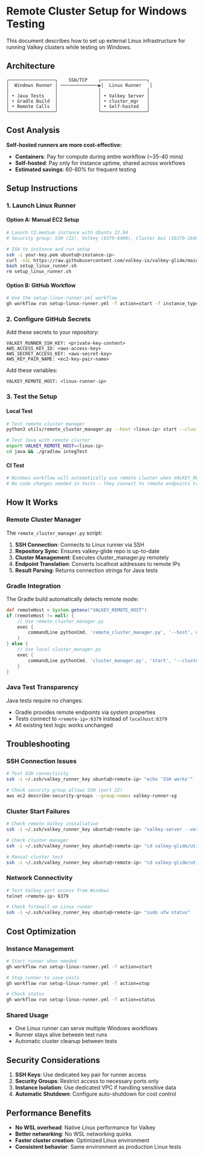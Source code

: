 # Remote Cluster Setup for Windows Testing

This document describes how to set up external Linux infrastructure for running Valkey clusters while testing on Windows.

## Architecture

```
┌─────────────────┐    SSH/TCP    ┌─────────────────┐
│  Windows Runner │ ──────────────▶│  Linux Runner   │
│                 │               │                 │
│ • Java Tests    │               │ • Valkey Server │
│ • Gradle Build  │               │ • cluster_mgr   │
│ • Remote Calls  │               │ • Self-hosted   │
└─────────────────┘               └─────────────────┘
```

## Cost Analysis

**Self-hosted runners are more cost-effective:**
- **Containers**: Pay for compute during entire workflow (~35-40 mins)
- **Self-hosted**: Pay only for instance uptime, shared across workflows
- **Estimated savings**: 60-80% for frequent testing

## Setup Instructions

### 1. Launch Linux Runner

#### Option A: Manual EC2 Setup
```bash
# Launch t3.medium instance with Ubuntu 22.04
# Security group: SSH (22), Valkey (6379-6400), Cluster bus (16379-16400)

# SSH to instance and run setup
ssh -i your-key.pem ubuntu@<instance-ip>
curl -sSL https://raw.githubusercontent.com/valkey-io/valkey-glide/main/utils/setup_linux_runner.sh -o setup_linux_runner.sh
bash setup_linux_runner.sh
rm setup_linux_runner.sh
```

#### Option B: GitHub Workflow
```bash
# Use the setup-linux-runner.yml workflow
gh workflow run setup-linux-runner.yml -f action=start -f instance_type=t3.medium
```

### 2. Configure GitHub Secrets

Add these secrets to your repository:

```
VALKEY_RUNNER_SSH_KEY: <private-key-content>
AWS_ACCESS_KEY_ID: <aws-access-key>
AWS_SECRET_ACCESS_KEY: <aws-secret-key>
AWS_KEY_PAIR_NAME: <ec2-key-pair-name>
```

Add these variables:

```
VALKEY_REMOTE_HOST: <linux-runner-ip>
```

### 3. Test the Setup

#### Local Test
```bash
# Test remote cluster manager
python3 utils/remote_cluster_manager.py --host <linux-ip> start --cluster-mode -r 1

# Test Java with remote cluster
export VALKEY_REMOTE_HOST=<linux-ip>
cd java && ./gradlew integTest
```

#### CI Test
```bash
# Windows workflow will automatically use remote cluster when VALKEY_REMOTE_HOST is set
# No code changes needed in tests - they connect to remote endpoints transparently
```

## How It Works

### Remote Cluster Manager

The `remote_cluster_manager.py` script:

1. **SSH Connection**: Connects to Linux runner via SSH
2. **Repository Sync**: Ensures valkey-glide repo is up-to-date
3. **Cluster Management**: Executes cluster_manager.py remotely
4. **Endpoint Translation**: Converts localhost addresses to remote IPs
5. **Result Parsing**: Returns connection strings for Java tests

### Gradle Integration

The Gradle build automatically detects remote mode:

```gradle
def remoteHost = System.getenv("VALKEY_REMOTE_HOST")
if (remoteHost != null) {
    // Use remote_cluster_manager.py
    exec {
        commandLine pythonCmd, 'remote_cluster_manager.py', '--host', remoteHost, 'start', '--cluster-mode'
    }
} else {
    // Use local cluster_manager.py
    exec {
        commandLine pythonCmd, 'cluster_manager.py', 'start', '--cluster-mode'
    }
}
```

### Java Test Transparency

Java tests require no changes:
- Gradle provides remote endpoints via system properties
- Tests connect to `<remote-ip>:6379` instead of `localhost:6379`
- All existing test logic works unchanged

## Troubleshooting

### SSH Connection Issues
```bash
# Test SSH connectivity
ssh -i ~/.ssh/valkey_runner_key ubuntu@<remote-ip> "echo 'SSH works'"

# Check security group allows SSH (port 22)
aws ec2 describe-security-groups --group-names valkey-runner-sg
```

### Cluster Start Failures
```bash
# Check remote Valkey installation
ssh -i ~/.ssh/valkey_runner_key ubuntu@<remote-ip> "valkey-server --version"

# Check cluster manager
ssh -i ~/.ssh/valkey_runner_key ubuntu@<remote-ip> "cd valkey-glide/utils && python3 cluster_manager.py --help"

# Manual cluster test
ssh -i ~/.ssh/valkey_runner_key ubuntu@<remote-ip> "cd valkey-glide/utils && python3 cluster_manager.py start --cluster-mode"
```

### Network Connectivity
```bash
# Test Valkey port access from Windows
telnet <remote-ip> 6379

# Check firewall on Linux runner
ssh -i ~/.ssh/valkey_runner_key ubuntu@<remote-ip> "sudo ufw status"
```

## Cost Optimization

### Instance Management
```bash
# Start runner when needed
gh workflow run setup-linux-runner.yml -f action=start

# Stop runner to save costs
gh workflow run setup-linux-runner.yml -f action=stop

# Check status
gh workflow run setup-linux-runner.yml -f action=status
```

### Shared Usage
- One Linux runner can serve multiple Windows workflows
- Runner stays alive between test runs
- Automatic cluster cleanup between tests

## Security Considerations

1. **SSH Keys**: Use dedicated key pair for runner access
2. **Security Groups**: Restrict access to necessary ports only
3. **Instance Isolation**: Use dedicated VPC if handling sensitive data
4. **Automatic Shutdown**: Configure auto-shutdown for cost control

## Performance Benefits

- **No WSL overhead**: Native Linux performance for Valkey
- **Better networking**: No WSL networking quirks
- **Faster cluster creation**: Optimized Linux environment
- **Consistent behavior**: Same environment as production Linux tests
